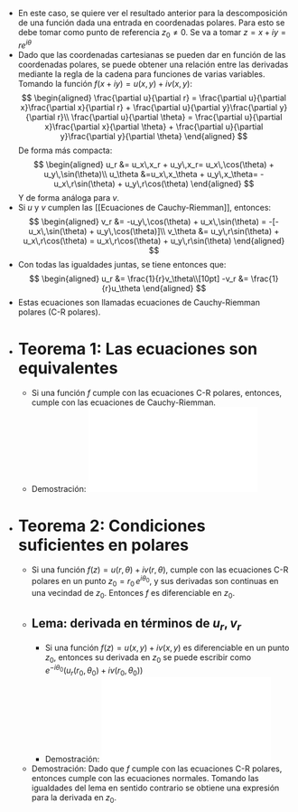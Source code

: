 - En este caso, se quiere ver el resultado anterior para la descomposición de una función dada una entrada en coordenadas polares. Para esto se debe tomar como punto de referencia $z_0 \not= 0$. Se va a tomar 
  $z = x + iy = r e^{i\theta}$
- Dado que las coordenadas cartesianas se pueden dar en función de las coordenadas polares, se puede obtener una relación entre las derivadas mediante la regla de la cadena para funciones de varias variables. Tomando la función $f(x+iy) = u(x,y) + iv(x,y)$:
  $$
  \begin{aligned}
  \frac{\partial u}{\partial r} = \frac{\partial u}{\partial x}\frac{\partial x}{\partial r} + \frac{\partial u}{\partial y}\frac{\partial y}{\partial r}\\
  \frac{\partial u}{\partial \theta} = \frac{\partial u}{\partial x}\frac{\partial x}{\partial \theta} + \frac{\partial u}{\partial y}\frac{\partial y}{\partial \theta}
  \end{aligned}
  $$
  De forma más compacta:
  $$
  \begin{aligned}
  u_r &= u_x\,x_r + u_y\,x_r= u_x\,\cos(\theta) + u_y\,\sin(\theta)\\
  u_\theta &=u_x\,x_\theta + u_y\,x_\theta= -u_x\,r\sin(\theta) + u_y\,r\cos(\theta) 
  \end{aligned}
  $$
  Y de forma análoga para $v$.
- Si $u$ y $v$ cumplen las [[Ecuaciones de Cauchy-Riemman]], entonces:
  $$
  \begin{aligned}
  v_r &= -u_y\,\cos(\theta) + u_x\,\sin(\theta) = -[-u_x\,\sin(\theta) + u_y\,\cos(\theta)]\\
  v_\theta &= u_y\,r\sin(\theta) + u_x\,r\cos(\theta) = u_x\,r\cos(\theta) + u_y\,r\sin(\theta)
  \end{aligned}
  $$
- Con todas las igualdades juntas, se tiene entonces que:
  $$
  \begin{aligned}
  u_r &= \frac{1}{r}v_\theta\\[10pt]
  -v_r &= \frac{1}{r}u_\theta
  \end{aligned}
  $$
- Estas ecuaciones son llamadas ecuaciones de Cauchy-Riemman polares (C-R polares).
- # Teorema 1: Las ecuaciones son equivalentes
	- Si una función $f$ cumple con las ecuaciones C-R polares, entonces, cumple con las ecuaciones de Cauchy-Riemman.
	- Demostración: ![Demo.pdf](..\assets\VACO_050924_1.pdf)
- # Teorema 2: Condiciones suficientes en polares
	- Si una función $f(z) = u(r,\theta) + iv(r,\theta)$, cumple con las ecuaciones C-R polares en un punto 
	  $z_0 = r_0\,e^{i\theta_0}$, y sus derivadas son continuas en una vecindad de $z_0$. Entonces $f$ es diferenciable en $z_0$.
	- ## Lema: derivada en términos de $u_r,v_r$
		- Si una función $f(z) = u(x,y) + iv(x,y)$ es diferenciable en un punto $z_0$, entonces su derivada en $z_0$ se puede escribir como $e^{-i\theta_0}(u_r(r_0,\theta_0) + iv(r_0,\theta_0))$
		- Demostración: ![DemoLema.pdf](../assets/AssetsPDF_1725599589782_0.pdf)
	- Demostración: Dado que $f$ cumple con las ecuaciones C-R polares, entonces cumple con las ecuaciones normales. Tomando las igualdades del lema en sentido contrario se obtiene una expresión para la derivada en $z_0$.